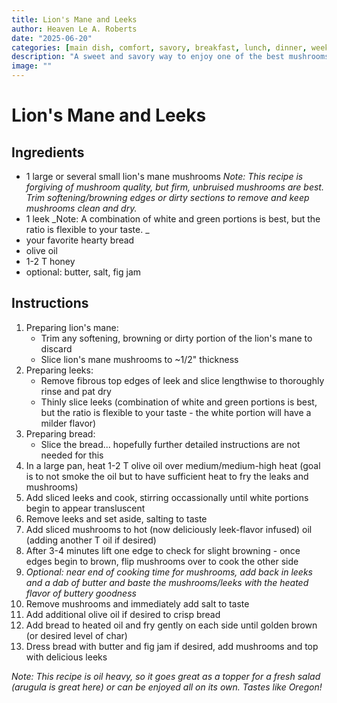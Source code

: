 ```yaml
---
title: Lion's Mane and Leeks
author: Heaven Le A. Roberts
date: "2025-06-20"
categories: [main dish, comfort, savory, breakfast, lunch, dinner, weeknight, mushroom, foraging, local, vegetarian, one pan]
description: "A sweet and savory way to enjoy one of the best mushrooms out there!"
image: ""
---
```


# Lion's Mane and Leeks

## Ingredients
- 1 large or several small lion's mane mushrooms
  _Note: This recipe is forgiving of mushroom quality, but firm, unbruised mushrooms are best. Trim softening/browning edges or dirty sections to remove and keep mushrooms clean and dry._
- 1 leek
  _Note: A combination of white and green portions is best, but the ratio is flexible to your taste. _
- your favorite hearty bread
- olive oil
- 1-2 T honey
- optional: butter, salt, fig jam

## Instructions
1. Preparing lion's mane:
   - Trim any softening, browning or dirty portion of the lion's mane to discard
   - Slice lion's mane mushrooms to ~1/2" thickness
3. Preparing leeks:
   - Remove fibrous top edges of leek and slice lengthwise to thoroughly rinse and pat dry
   - Thinly slice leeks (combination of white and green portions is best, but the ratio is flexible to your taste - the white portion will have a milder flavor)
7. Preparing bread:
   - Slice the bread... hopefully further detailed instructions are not needed for this
9. In a large pan, heat 1-2 T olive oil over medium/medium-high heat (goal is to not smoke the oil but to have sufficient heat to fry the leaks and mushrooms)
10. Add sliced leeks and cook, stirring occassionally until white portions begin to appear transluscent
11. Remove leeks and set aside, salting to taste
12. Add sliced mushrooms to hot (now deliciously leek-flavor infused) oil (adding another T oil if desired)
13. After 3-4 minutes lift one edge to check for slight browning - once edges begin to brown, flip mushrooms over to cook the other side
14. _Optional: near end of cooking time for mushrooms, add back in leeks and a dab of butter and baste the mushrooms/leeks with the heated flavor of buttery goodness_
15. Remove mushrooms and immediately add salt to taste
16. Add additional olive oil if desired to crisp bread
17. Add bread to heated oil and fry gently on each side until golden brown (or desired level of char)
18. Dress bread with butter and fig jam if desired, add mushrooms and top with delicious leeks

_Note: This recipe is oil heavy, so it goes great as a topper for a fresh salad (arugula is great here) or can be enjoyed all on its own. Tastes like Oregon!_

